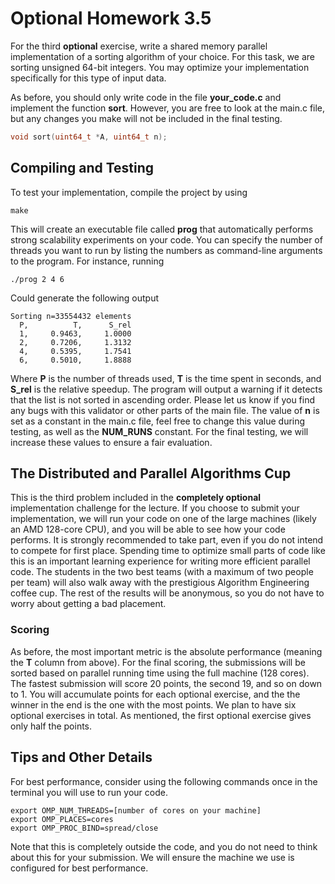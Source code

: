 # Optional Homework 3.5

For the third **optional** exercise, write a shared memory parallel implementation of a sorting algorithm of your choice. For this task, we are sorting unsigned 64-bit integers. You may optimize your implementation specifically for this type of input data.

As before, you should only write code in the file **your_code.c** and implement the function **sort**. However, you are free to look at the main.c file, but any changes you make will not be included in the final testing. 

```c
void sort(uint64_t *A, uint64_t n);
```

## Compiling and Testing

To test your implementation, compile the project by using
```
make
```
This will create an executable file called **prog** that automatically performs strong scalability experiments on your code. You can specify the number of threads you want to run by listing the numbers as command-line arguments to the program. For instance, running
```
./prog 2 4 6
```
Could generate the following output
```
Sorting n=33554432 elements
  P,          T,      S_rel
  1,     0.9463,     1.0000
  2,     0.7206,     1.3132
  4,     0.5395,     1.7541
  6,     0.5010,     1.8888
```
Where **P** is the number of threads used, **T** is the time spent in seconds, and **S_rel** is the relative speedup. The program will output a warning if it detects that the list is not sorted in ascending order. Please let us know if you find any bugs with this validator or other parts of the main file. The value of **n** is set as a constant in the main.c file, feel free to change this value during testing, as well as the **NUM_RUNS** constant. For the final testing, we will increase these values to ensure a fair evaluation.

## The Distributed and Parallel Algorithms Cup

This is the third problem included in the **completely optional** implementation challenge for the lecture. If you choose to submit your implementation, we will run your code on one of the large machines (likely an AMD 128-core CPU), and you will be able to see how your code performs. It is strongly recommended to take part, even if you do not intend to compete for first place. Spending time to optimize small parts of code like this is an important learning experience for writing more efficient parallel code. The students in the two best teams (with a maximum of two people per team) will also walk away with the prestigious Algorithm Engineering coffee cup. The rest of the results will be anonymous, so you do not have to worry about getting a bad placement.

### Scoring

As before, the most important metric is the absolute performance (meaning the **T** column from above). For the final scoring, the submissions will be sorted based on parallel running time using the full machine (128 cores). The fastest submission will score 20 points, the second 19, and so on down to 1. You will accumulate points for each optional exercise, and the the winner in the end is the one with the most points. We plan to have six optional exercises in total. As mentioned, the first optional exercise gives only half the points.

## Tips and Other Details

For best performance, consider using the following commands once in the terminal you will use to run your code.
```
export OMP_NUM_THREADS=[number of cores on your machine]
export OMP_PLACES=cores
export OMP_PROC_BIND=spread/close
```
Note that this is completely outside the code, and you do not need to think about this for your submission. We will ensure the machine we use is configured for best performance.
